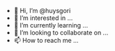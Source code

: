 - 👋 Hi, I’m @huysgori
- 👀 I’m interested in ...
- 🌱 I’m currently learning ...
- 💞️ I’m looking to collaborate on ...
- 📫 How to reach me ...

<!---
huysgori/huysgori is a ✨ special ✨ repository because its `README.md` (this file) appears on your GitHub profile.
You can click the Preview link to take a look at your changes.
--->
